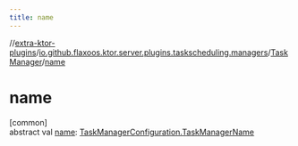 ```yaml
---
title: name
---
```

//[extra-ktor-plugins](../../../index.md)/[io.github.flaxoos.ktor.server.plugins.taskscheduling.managers](../index.md)/[TaskManager](index.md)/[name](name.md)



# name



[common]\
abstract val [name](name.md): [TaskManagerConfiguration.TaskManagerName](../-task-manager-configuration/-task-manager-name/index.md)




